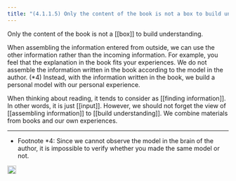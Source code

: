 ```yaml
---
title: "(4.1.1.5) Only the content of the book is not a box to build understanding"
---
```


Only the content of the book is not a [[box]] to build understanding.

When assembling the information entered from outside, we can use the other information rather than the incoming information. For example, you feel that the explanation in the book fits your experiences. We do not assemble the information written in the book according to the model in the author. (*4) Instead, with the information written in the book, we build a personal model with our personal experience.

When thinking about reading, it tends to consider as [[finding information]]. In other words, it is just [[input]]. However, we should not forget the view of [[assembling information]] to [[build understanding]]. We combine materials from books and our own experiences.

---

- Footnote *4: Since we cannot observe the model in the brain of the author, it is impossible to verify whether you made the same model or not.

<img src='https://scrapbox.io/api/pages/nishio-en/en/icon' alt='en.icon' height="19.5"/>
